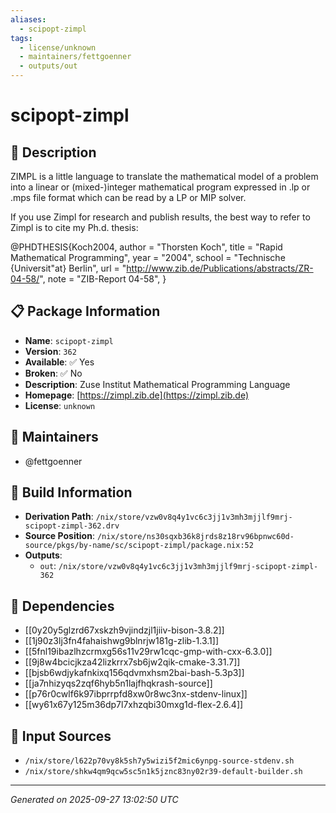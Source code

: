 ```yaml
---
aliases:
  - scipopt-zimpl
tags:
  - license/unknown
  - maintainers/fettgoenner
  - outputs/out
---
```


# scipopt-zimpl

## 📝 Description

ZIMPL is a little language to translate the mathematical model of a
problem into a linear or (mixed-)integer mathematical program
expressed in .lp or .mps file format which can be read by a LP or MIP
solver.

If you use Zimpl for research and publish results, the best way
to refer to Zimpl is to cite my Ph.d. thesis:

@PHDTHESIS{Koch2004,
   author      = "Thorsten Koch",
   title       = "Rapid Mathematical Programming",
   year        = "2004",
   school      = "Technische {Universit\"at} Berlin",
   url         = "http://www.zib.de/Publications/abstracts/ZR-04-58/",
   note        = "ZIB-Report 04-58",
}


## 📋 Package Information

- **Name**: `scipopt-zimpl`
- **Version**: `362`
- **Available**: ✅ Yes
- **Broken**: ✅ No
- **Description**: Zuse Institut Mathematical Programming Language
- **Homepage**: [https://zimpl.zib.de](https://zimpl.zib.de)
- **License**: `unknown`
## 👥 Maintainers

- @fettgoenner


## 🔧 Build Information

- **Derivation Path**: `/nix/store/vzw0v8q4y1vc6c3jj1v3mh3mjjlf9mrj-scipopt-zimpl-362.drv`
- **Source Position**: `/nix/store/ns30sqxb36k8jrds8z18rv96bpnwc60d-source/pkgs/by-name/sc/scipopt-zimpl/package.nix:52`
- **Outputs**:
  - `out`:  `/nix/store/vzw0v8q4y1vc6c3jj1v3mh3mjjlf9mrj-scipopt-zimpl-362`

## 🔗 Dependencies

- [[0y20y5glzrd67xskzh9vjindzjl1jiiv-bison-3.8.2]]
- [[1j90z3lj3fn4fahaishwg9blnrjw181g-zlib-1.3.1]]
- [[5fnl19ibazlhzcrmxg56s11v29rw1cqc-gmp-with-cxx-6.3.0]]
- [[9j8w4bcicjkza42lizkrrx7sb6jw2qik-cmake-3.31.7]]
- [[bjsb6wdjykafnkixq156qdvmxhsm2bai-bash-5.3p3]]
- [[ja7nhizyqs2zqf6hyb5n1lajfhqkrash-source]]
- [[p76r0cwlf6k97ibprrpfd8xw0r8wc3nx-stdenv-linux]]
- [[wy61x67y125m36dp7l7xhzqbi30mxg1d-flex-2.6.4]]

## 📁 Input Sources

- `/nix/store/l622p70vy8k5sh7y5wizi5f2mic6ynpg-source-stdenv.sh`
- `/nix/store/shkw4qm9qcw5sc5n1k5jznc83ny02r39-default-builder.sh`

---
*Generated on 2025-09-27 13:02:50 UTC*
